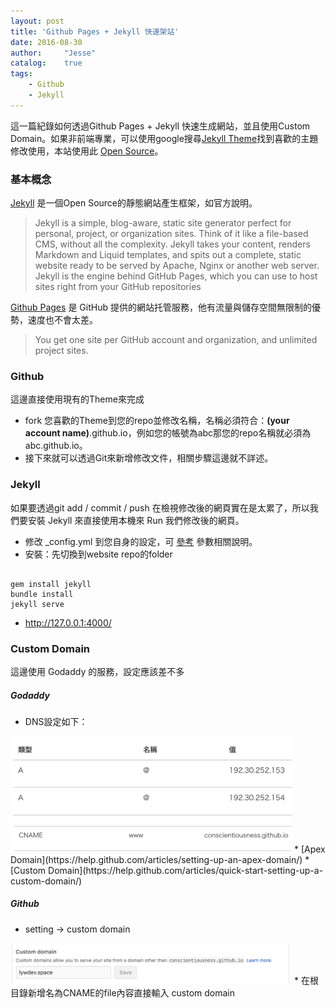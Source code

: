 ```yaml
---
layout: post
title: 'Github Pages + Jekyll 快速架站'
date: 2016-08-30
author:     "Jesse"
catalog:    true
tags:
    - Github
    - Jekyll
---
```


這一篇紀錄如何透過Github Pages + Jekyll 快速生成網站，並且使用Custom Domain。如果非前端專業，可以使用google搜尋[Jekyll Theme](http://jekyllthemes.org/)找到喜歡的主題修改使用，本站使用此 [Open Source](https://github.com/huxpro/huxpro.github.io/)。

### 基本概念
[Jekyll](https://jekyllrb.com/) 是一個Open Source的靜態網站產生框架，如官方說明。

> Jekyll is a simple, blog-aware, static site generator perfect for personal, project, or organization sites. Think of it like a file-based CMS, without all the complexity. Jekyll takes your content, renders Markdown and Liquid templates, and spits out a complete, static website ready to be served by Apache, Nginx or another web server. Jekyll is the engine behind GitHub Pages, which you can use to host sites right from your GitHub repositories

[Github Pages](https://pages.github.com/) 是 GitHub 提供的網站托管服務，他有流量與儲存空間無限制的優勢，速度也不會太差。

> You get one site per GitHub account and organization,
and unlimited project sites.

### Github

這邊直接使用現有的Theme來完成

* fork 您喜歡的Theme到您的repo並修改名稱，名稱必須符合：**(your account name)**.github.io，例如您的帳號為abc那您的repo名稱就必須為abc.github.io。
* 接下來就可以透過Git來新增修改文件，相關步驟這邊就不詳述。

### Jekyll

如果要透過git add / commit / push 在檢視修改後的網頁實在是太累了，所以我們要安裝 Jekyll 來直接使用本機來 Run 我們修改後的網頁。

* 修改 _config.yml 到您自身的設定，可 [參考](https://jekyllrb.com/docs/configuration/) 參數相關說明。
* 安裝：先切換到website repo的folder

```

gem install jekyll
bundle install
jekyll serve

```
* http://127.0.0.1:4000/

### Custom Domain

 這邊使用 Godaddy 的服務，設定應該差不多

##### Godaddy
* DNS設定如下：
<img src="/img/in-post/2016-08-30-create-website-with-github-and-jekyll/dns-a-domain.png " style="width: 450px;"/>
<img src="/img/in-post/2016-08-30-create-website-with-github-and-jekyll/dns-custom-domain.png " style="width: 450px;"/>
* [Apex Domain](https://help.github.com/articles/setting-up-an-apex-domain/)
* [Custom Domain](https://help.github.com/articles/quick-start-setting-up-a-custom-domain/)

##### Github

* setting -> custom domain
<img src="/img/in-post/2016-08-30-create-website-with-github-and-jekyll/github-custom-domain.png " style="width: 450px;"/>
* 在根目錄新增名為CNAME的file內容直接輸入 custom domain